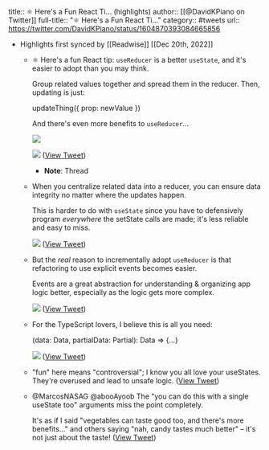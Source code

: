 title:: ⚛️ Here's a Fun React Ti... (highlights)
author:: [[@DavidKPiano on Twitter]]
full-title:: "⚛️ Here's a Fun React Ti..."
category:: #tweets
url:: https://twitter.com/DavidKPiano/status/1604870393084665856

- Highlights first synced by [[Readwise]] [[Dec 20th, 2022]]
	- ⚛️ Here's a fun React tip: `useReducer` is a better `useState`, and it's easier to adopt than you may think.
	  
	  Group related values together and spread them in the reducer. Then, updating is just:
	  
	  updateThing({ prop: newValue })
	  
	  And there's even more benefits to `useReducer`... 
	  
	  ![](https://pbs.twimg.com/media/FkWhrzHXkAA5tJS.jpg) 
	  
	  ![](https://pbs.twimg.com/media/FkWhrzHXgAMy94c.jpg) ([View Tweet](https://twitter.com/DavidKPiano/status/1604870393084665856))
		- **Note**: Thread
	- When you centralize related data into a reducer, you can ensure data integrity no matter where the updates happen.
	  
	  This is harder to do with `useState` since you have to defensively program *everywhere* the setState calls are made; it's less reliable and easy to miss. 
	  
	  ![](https://pbs.twimg.com/media/FkWjcnSXwAIIm7J.jpg) ([View Tweet](https://twitter.com/DavidKPiano/status/1604870397564002305))
	- But the *real* reason to incrementally adopt `useReducer` is that refactoring to use explicit events becomes easier.
	  
	  Events are a great abstraction for understanding & organizing app logic better, especially as the logic gets more complex. 
	  
	  ![](https://pbs.twimg.com/media/FkWkHEYWYAAYWCg.jpg) ([View Tweet](https://twitter.com/DavidKPiano/status/1604870402798493696))
	- For the TypeScript lovers, I believe this is all you need:
	  
	  (data: Data, partialData: Partial<Data>): Data => {...} 
	  
	  ![](https://pbs.twimg.com/media/FkWm11gXgAI2BqL.jpg) ([View Tweet](https://twitter.com/DavidKPiano/status/1604872533282627585))
	- "fun" here means "controversial"; I know you all love your useStates. They're overused and lead to unsafe logic. ([View Tweet](https://twitter.com/DavidKPiano/status/1604873594852474885))
	- @MarcosNASAG @abooAyoob The "you can do this with a single useState too" arguments miss the point completely.
	  
	  It's as if I said "vegetables can taste good too, and there's more benefits..." and others saying "nah, candy tastes much better" – it's not just about the taste! ([View Tweet](https://twitter.com/DavidKPiano/status/1604906617530900480))